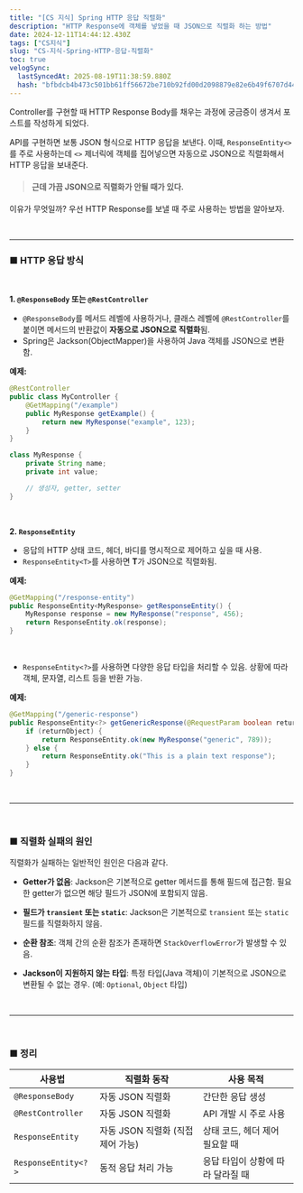 ```yaml
---
title: "[CS 지식] Spring HTTP 응답 직렬화"
description: "HTTP Response에 객체를 넣었을 때 JSON으로 직렬화 하는 방법"
date: 2024-12-11T14:44:12.430Z
tags: ["CS지식"]
slug: "CS-지식-Spring-HTTP-응답-직렬화"
toc: true
velogSync:
  lastSyncedAt: 2025-08-19T11:38:59.880Z
  hash: "bfbdcb4b473c501bb61ff56672be710b92fd00d2098879e82e6b49f6707d44d1"
---
```


Controller를 구현할 때 HTTP Response Body를 채우는 과정에 궁금증이 생겨서 포스트를 작성하게 되었다.

API를 구현하면 보통 JSON 형식으로 HTTP 응답을 보낸다.
이때, `ResponseEntity<>`를 주로 사용하는데 `<>` 제너릭에 객체를 집어넣으면 자동으로 JSON으로 직렬화해서 HTTP 응답을 보내준다.


> #### 근데 가끔 JSON으로 직렬화가 안될 때가 있다.

이유가 무엇일까?
우선 HTTP Response를 보낼 때 주로 사용하는 방법을 알아보자.

<br>

---

### ■ HTTP 응답 방식

<br>

__1. `@ResponseBody` 또는 `@RestController`__
- `@ResponseBody`를 메서드 레벨에 사용하거나, 클래스 레벨에 `@RestController`를 붙이면 메서드의 반환값이 **자동으로 JSON으로 직렬화**됨.
- Spring은 Jackson(ObjectMapper)을 사용하여 Java 객체를 JSON으로 변환함.

**예제:**
```java
@RestController
public class MyController {
    @GetMapping("/example")
    public MyResponse getExample() {
        return new MyResponse("example", 123);
    }
}

class MyResponse {
    private String name;
    private int value;

    // 생성자, getter, setter
}
```
<br>

__2. `ResponseEntity`__
- 응답의 HTTP 상태 코드, 헤더, 바디를 명시적으로 제어하고 싶을 때 사용.
- `ResponseEntity<T>`를 사용하면 **T**가 JSON으로 직렬화됨.

**예제:**
```java
@GetMapping("/response-entity")
public ResponseEntity<MyResponse> getResponseEntity() {
    MyResponse response = new MyResponse("response", 456);
    return ResponseEntity.ok(response);
}
```

<br>

- `ResponseEntity<?>`를 사용하면 다양한 응답 타입을 처리할 수 있음. 상황에 따라 객체, 문자열, 리스트 등을 반환 가능.

**예제:**
```java
@GetMapping("/generic-response")
public ResponseEntity<?> getGenericResponse(@RequestParam boolean returnObject) {
    if (returnObject) {
        return ResponseEntity.ok(new MyResponse("generic", 789));
    } else {
        return ResponseEntity.ok("This is a plain text response");
    }
}
```

<br>

---

<br>

### ■ 직렬화 실패의 원인

직렬화가 실패하는 일반적인 원인은 다음과 같다.

- **Getter가 없음**: Jackson은 기본적으로 getter 메서드를 통해 필드에 접근함. 필요한 getter가 없으면 해당 필드가 JSON에 포함되지 않음.

- **필드가 `transient` 또는 `static`**: Jackson은 기본적으로 `transient` 또는 `static` 필드를 직렬화하지 않음.

- **순환 참조**: 객체 간의 순환 참조가 존재하면 `StackOverflowError`가 발생할 수 있음.

- **Jackson이 지원하지 않는 타입**: 특정 타입(Java 객체)이 기본적으로 JSON으로 변환될 수 없는 경우. (예: `Optional`, `Object` 타입)

<br>

---

<br>

### ■ 정리
| 사용법             | 직렬화 동작             | 사용 목적                       |
|-------------------|-----------------------|--------------------------------|
| `@ResponseBody`   | 자동 JSON 직렬화        | 간단한 응답 생성                 |
| `@RestController` | 자동 JSON 직렬화        | API 개발 시 주로 사용             |
| `ResponseEntity`  | 자동 JSON 직렬화 (직접 제어 가능) | 상태 코드, 헤더 제어 필요할 때       |
| `ResponseEntity<?>` | 동적 응답 처리 가능     | 응답 타입이 상황에 따라 달라질 때     |



